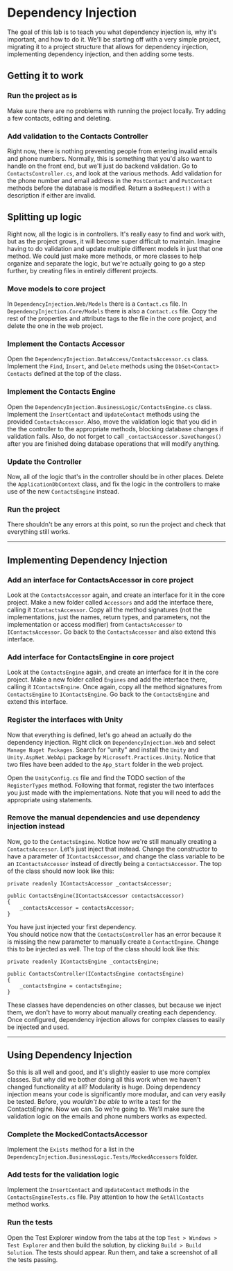 # Dependency Injection
The goal of this lab is to teach you what dependency injection is, why it's important, and how to do it.
We'll be starting off with a very simple project, migrating it to a project structure that allows for dependency injection, implementing dependency injection, and then adding some tests.

## Getting it to work

### Run the project as is  
Make sure there are no problems with running the project locally. Try adding a few contacts, editing and deleting.

### Add validation to the Contacts Controller  
Right now, there is nothing preventing people from entering invalid emails and phone numbers. Normally, this is something that you'd also want to handle on the front end, but we'll just do backend validation. Go to `ContactsController.cs`, and look at the various methods. Add validation for the phone number and email address in the `PostContact` and `PutContact` methods before the database is modified. Return a `BadRequest()` with a description if either are invalid.

## Splitting up logic
Right now, all the logic is in controllers. It's really easy to find and work with, but as the project grows, it will become super difficult to maintain. Imagine having to do validation and update multiple different models in just that one method. We could just make more methods, or more classes to help organize and separate the logic, but we're actually going to go a step further, by creating files in entirely different projects. 

### Move models to core project
In `DependencyInjection.Web/Models` there is a `Contact.cs` file. In `DependencyInjection.Core/Models` there is also a `Contact.cs` file. Copy the rest of the properties and attribute tags to the file in the core project, and delete the one in the web project.

### Implement the Contacts Accessor
Open the `DependencyInjection.DataAccess/ContactsAccessor.cs` class. Implement the `Find`, `Insert`, and `Delete` methods using the `DbSet<Contact> Contacts` defined at the top of the class.

### Implement the Contacts Engine
Open the `DependencyInjection.BusinessLogic/ContactsEngine.cs` class. Implement the `InsertContact` and `UpdateContact` methods using the provided `ContactsAccessor`. Also, move the validation logic that you did in the the controller to the appropriate methods, blocking database changes if validation fails. Also, do not forget to call `_contactsAccessor.SaveChanges()` after you are finished doing database operations that will modify anything.

### Update the Controller
Now, all of the logic that's in the controller should be in other places. Delete the `ApplicationDbContext` class, and fix the logic in the controllers to make use of the new `ContactsEngine` instead.

### Run the project
There shouldn't be any errors at this point, so run the project and check that everything still works.

---

## Implementing Dependency Injection

### Add an interface for ContactsAccessor in core project
Look at the `ContactsAccessor` again, and create an interface for it in the core project. Make a new folder called `Accessors` and add the interface there, calling it `IContactsAccessor`.
Copy all the method signatures (not the implementations, just the names, return types, and parameters, not the implementation or access modifier) from `ContactsAccessor` to `IContactsAccessor`.
Go back to the `ContactsAccessor` and also extend this interface.

### Add interface for ContactsEngine in core project
Look at the `ContactsEngine` again, and create an interface for it in the core project. Make a new folder called `Engines` and add the interface there, calling it `IContactsEngine`.
Once again, copy all the method signatures from `ContactsEngine` to `IContactsEngine`.
Go back to the `ContactsEngine` and extend this interface. 

### Register the interfaces with Unity
Now that everything is defined, let's go ahead an actually do the dependency injection. Right click on `DependencyInjection.Web` and select `Manage Nuget Packages`. Search for "unity" and install the `Unity` and `Unity.AspNet.WebApi` package by `Microsoft.Practices.Unity`.
Notice that two files have been added to the `App_Start` folder in the web project. 

Open the `UnityConfig.cs` file and find the TODO section of the `RegisterTypes` method. Following that format, register the two interfaces you just made with the implementations. Note that you will need to add the appropriate using statements.


### Remove the manual dependencies and use dependency injection instead
Now, go to the `ContactsEngine`. Notice how we're still manually creating a `ContactsAccessor`. Let's just inject that instead. Change the constructor to have a parameter of `IContactsAccessor`, and change the class variable to be an `IContactsAccessor` instead of directly being a `ContactsAccessor`. 
The top of the class should now look like this:
``` 
private readonly IContactsAccessor _contactsAccessor;

public ContactsEngine(IContactsAccessor contactsAccessor)
{
    _contactsAccessor = contactsAccessor;
}
```
You have just injected your first dependency.  
You should notice now that the `ContactsController` has an error because it is missing the new parameter to manually create a `ContactEngine`. Change this to be injected as well. The top of the class should look like this: 
```
private readonly IContactsEngine _contactsEngine;

public ContactsController(IContactsEngine contactsEngine)
{
    _contactsEngine = contactsEngine;
}
```     

These classes have dependencies on other classes, but because we inject them, we don't have to worry about manually creating each dependency. Once configured, dependency injection allows for complex classes to easily be injected and used.

---

## Using Dependency Injection
So this is all well and good, and it's slightly easier to use more complex classes. But why did we bother doing all this work when we haven't changed functionality at all? 
Modularity is huge. Doing dependency injection means your code is significantly more modular, and can very easily be tested. Before, you *wouldn't be able* to write a test for the ContactsEngine. Now we can. So we're going to. We'll make sure the validation logic on the emails and phone numbers works as expected.

### Complete the MockedContactsAccessor
Implement the `Exists` method for a list in the `DependencyInjection.BusinessLogic.Tests/MockedAccessors` folder.

### Add tests for the validation logic
Implement the `InsertContact` and `UpdateContact` methods in the `ContactsEngineTests.cs` file. Pay attention to how the `GetAllContacts` method works.

### Run the tests
Open the Test Explorer window from the tabs at the top `Test > Windows > Test Explorer` and then build the solution, by clicking `Build > Build Solution`. The tests should appear. Run them, and take a screenshot of all the tests passing.
